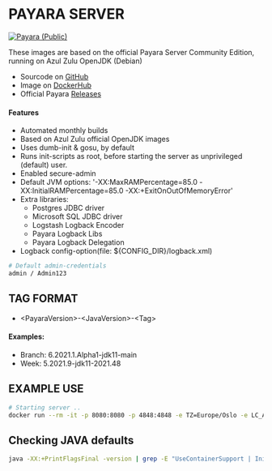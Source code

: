 # PAYARA SERVER

[![Payara (Public)](https://github.com/Kreditorforeningens-Driftssentral-DA/container-image-payara/actions/workflows/docker-public.yml/badge.svg)](https://github.com/Kreditorforeningens-Driftssentral-DA/container-image-payara/actions/workflows/docker-public.yml)

These images are based on the official Payara Server Community Edition, running on Azul Zulu OpenJDK (Debian)

  * Sourcode on [GitHub](https://github.com/Kreditorforeningens-Driftssentral-DA/container-image-payara)
  * Image on [DockerHub](https://registry.hub.docker.com/r/kdsda/payara)
  * Official Payara [Releases](https://github.com/payara/Payara/releases)

#### Features

  * Automated monthly builds
  * Based on Azul Zulu official OpenJDK images
  * Uses dumb-init & gosu, by default
  * Runs init-scripts as root, before starting the server as unprivileged (default) user.
  * Enabled secure-admin
  * Default JVM options: '-XX:MaxRAMPercentage=85.0 -XX:InitialRAMPercentage=85.0 -XX:+ExitOnOutOfMemoryError'
  * Extra libraries:
    * Postgres JDBC driver
    * Microsoft SQL JDBC driver
    * Logstash Logback Encoder
    * Payara Logback Libs
    * Payara Logback Delegation
  * Logback config-option(file: ${CONFIG_DIR}/logback.xml)

```bash
# Default admin-credentials
admin / Admin123
```

## TAG FORMAT
  * \<PayaraVersion\>-\<JavaVersion\>-\<Tag\>

#### Examples:
  * Branch: 6.2021.1.Alpha1-jdk11-main
  * Week: 5.2021.9-jdk11-2021.48

## EXAMPLE USE

```bash
# Starting server ..
docker run --rm -it -p 8080:8080 -p 4848:4848 -e TZ=Europe/Oslo -e LC_ALL=nb_NO.ISO-8859-1 kdsda/payara:11.5.2021.9-main
```

## Checking JAVA defaults
```bash
java -XX:+PrintFlagsFinal -version | grep -E "UseContainerSupport | InitialRAMPercentage | MaxRAMPercentage | MinRAMPercentage | MaxHeapSize"
```
